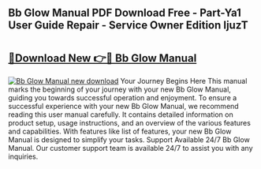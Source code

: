 ## Bb Glow Manual PDF Download Free - Part-Ya1 User Guide Repair - Service Owner Edition IjuzT

# <h2><a href="http://cf20909.oget.top/?id=Bb+Glow+Manual">🔗Download New 👉🔴 Bb Glow Manual</a></h2>

[![Bb Glow Manual new download](https://i.imgur.com/5g1atiW.png)](http://cf20909.oget.top/?id=Bb+Glow+Manual)
Your Journey Begins Here This manual marks the beginning of your journey with your new Bb Glow Manual, guiding you towards successful operation and enjoyment. To ensure a successful experience with your new Bb Glow Manual, we recommend reading this user manual carefully. It contains detailed information on product setup, usage instructions, and an overview of the various features and capabilities. With features like list of features, your new Bb Glow Manual is designed to simplify your tasks. Support Available 24/7 Bb Glow Manual. Our customer support team is available 24/7 to assist you with any inquiries.
